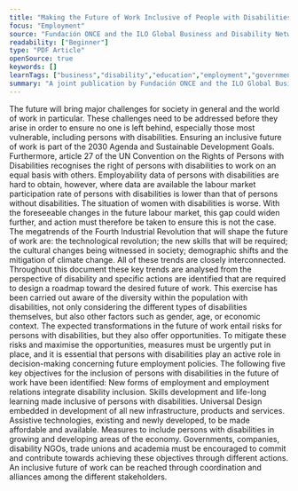 ```yaml
---
title: "Making the Future of Work Inclusive of People with Disabilities"
focus: "Employment"
source: "Fundación ONCE and the ILO Global Business and Disability Network"
readability: ["Beginner"]
type: "PDF Article"
openSource: true
keywords: []
learnTags: ["business","disability","education","employment","government","inclusivePractice"]
summary: "A joint publication by Fundación ONCE and the ILO Global Business and Disability Network to connect different areas of debate, looking at the key trends of the future of work from a disability perspective and seeking to identify specific action needed in order to shape the future of work in a more disability-inclusive way. "
---
```

The future will bring major challenges for society in general and the world of work in particular. These challenges need to be addressed before they arise in order to ensure no one is left behind, especially those most vulnerable, including persons with disabilities. Ensuring an inclusive future of work is part of the 2030 Agenda and Sustainable Development Goals. Furthermore, article 27 of the UN Convention on the Rights of Persons with Disabilities recognises the right of persons with disabilities to work on an equal basis with others. Employability data of persons with disabilities are hard to obtain, however, where data are available the labour market participation rate of persons with disabilities is lower than that of persons without disabilities. The situation of women with disabilities is worse. With the foreseeable changes in the future labour market, this gap could widen further, and action must therefore be taken to ensure this is not the case. The megatrends of the Fourth Industrial Revolution that will shape the future of work are: the technological revolution; the new skills that will be required; the cultural changes being witnessed in society; demographic shifts and the mitigation of climate change. All of these trends are closely interconnected. Throughout this document these key trends are analysed from the perspective of disability and specific actions are identified that are required to design a roadmap toward the desired future of work. This exercise has been carried out aware of the diversity within the population with disabilities, not only considering the different types of disabilities themselves, but also other factors such as gender, age, or economic context. The expected transformations in the future of work entail risks for persons with disabilities, but they also offer opportunities. To mitigate these risks and maximise the opportunities, measures must be urgently put in place, and it is essential that persons with disabilities play an active role in decision-making concerning future employment policies. The following five key objectives for the inclusion of persons with disabilities in the future of work have been identified: New forms of employment and employment relations integrate disability inclusion. Skills development and life-long learning made inclusive of persons with disabilities. Universal Design embedded in development of all new infrastructure, products and services. Assistive technologies, existing and newly developed, to be made affordable and available. Measures to include persons with disabilities in growing and developing areas of the economy. Governments, companies, disability NGOs, trade unions and academia must be encouraged to commit and contribute towards achieving these objectives through different actions. An inclusive future of work can be reached through coordination and alliances among the different stakeholders.
